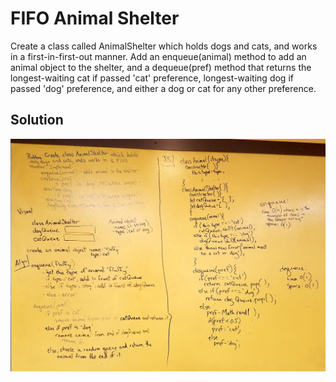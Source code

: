# FIFO Animal Shelter
Create a class called AnimalShelter which holds dogs and cats, and works in a first-in-first-out manner. Add an enqueue(animal) method to add an animal object to the shelter, and a dequeue(pref) method that returns the longest-waiting cat if passed 'cat' preference, longest-waiting dog if passed 'dog' preference, and either a dog or cat for any other preference.

## Solution

![](../assets/fifo-animal-shelter.jpg)